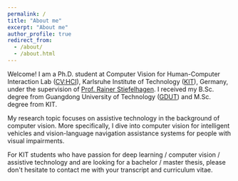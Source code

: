 ```yaml
---
permalink: /
title: "About me"
excerpt: "About me"
author_profile: true
redirect_from: 
  - /about/
  - /about.html
---
```


Welcome! I am a Ph.D. student at Computer Vision for Human-Computer Interaction Lab ([CV:HCI](https://cvhci.anthropomatik.kit.edu/)), Karlsruhe Institute of Technology ([KIT](https://www.kit.edu/english/index.php)), Germany, under the supervision of [Prof. Rainer Stiefelhagen](https://scholar.google.com/citations?user=SFCOJxMAAAAJ&hl=en). I received my B.Sc. degree from Guangdong University of Technology ([GDUT](https://english.gdut.edu.cn/)) and M.Sc. degree from KIT.

My research topic focuses on assistive technology in the background of computer vision. More specifically, I dive into computer vision for intelligent vehicles and vision-language navigation assistance systems for people with visual impairments. 


For KIT students who have passion for deep learning / computer vision / assistive technology and are looking for a bachelor / master thesis, please don't hesitate to contact me with your transcript and curriculum vitae.
